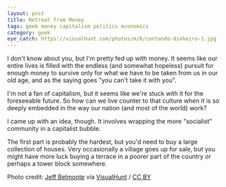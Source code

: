 ```yaml
---
layout: post
title: Retreat from Money
tags: geek money capitalism politics economics
category: geek
eye_catch: https://visualhunt.com/photos/m/8/contando-dinheiro-1.jpg
---
```


I don't know about you, but I'm pretty fed up with money. It seems like our entire lives is filled with the endless (and somewhat hopeless) pursuit for enough money to survive only for what we have to be taken from us in our old age, and as the saying goes "you can't take it with you".

I'm not a fan of capitalism, but it seems like we're stuck with it for the foreseeable future. So how can we live counter to that culture when it is so deeply embedded in the way our nation (and most of the world) work?

I came up with an idea, though. It involves wrapping the more "socialist" community in a capitalist bubble.

<!--more-->

The first part is probably the hardest, but you'd need to buy a large collection of houses. Very occasionally a village goes up for sale, but you might have more luck buying a terrace in a poorer part of the country or perhaps a tower block somewhere.

Photo credit: [Jeff Belmonte](https://www.flickr.com/photos/jeffbelmonte/8228640/) via [VisualHunt](https://visualhunt.com/re/da7cb6) / [CC BY](http://creativecommons.org/licenses/by/2.0/)
